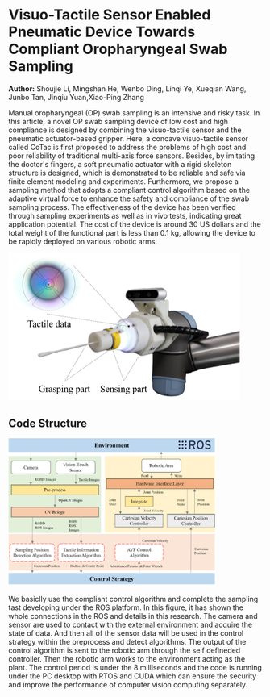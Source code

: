 # Visuo-Tactile Sensor Enabled Pneumatic Device Towards Compliant Oropharyngeal Swab Sampling

**Author:** Shoujie Li, Mingshan He, Wenbo Ding, Linqi Ye, Xueqian Wang, Junbo Tan, Jinqiu Yuan,Xiao-Ping Zhang

  Manual oropharyngeal (OP) swab sampling is an intensive and risky task. In this article, a novel OP swab sampling device of low cost and high compliance is designed by combining the visuo-tactile sensor and the pneumatic actuator-based gripper. Here, a concave visuo-tactile sensor called CoTac is first proposed to address the problems of high cost and poor reliability of traditional multi-axis force sensors. Besides, by imitating the doctor's fingers, a soft pneumatic actuator with a rigid skeleton structure is designed, which is demonstrated to be reliable and safe via finite element modeling and experiments. Furthermore, we propose a sampling method that adopts a compliant control algorithm based on the adaptive virtual force to enhance the safety and compliance of the swab sampling process. The effectiveness of the device has been verified through sampling experiments as well as in vivo tests, indicating great application potential. The cost of the device is around 30 US dollars and the total weight of the functional part is less than 0.1 kg, allowing the device to be rapidly deployed on various robotic arms. 

<img src="Images/1.png" style="zoom:50%;" />

## Code Structure

<img src="Images/2.png" style="zoom:40%;" />

  We basiclly use the compliant control algorithm and complete the sampling tast developing under the ROS platform. In this figure, it has shown the whole connections in the ROS and details in this research. The camera and sensor are used to contact with the external environment and acquire the state of data. And then all of the sensor data will be used in the control strategy within the preprocess and detect algorithms. The output of the control algorithm is sent to the robotic arm through the self defineded controller. Then the robotic arm works to the environment acting as the plant. The control period is under the 8 milliseconds and the code is running under the PC desktop with RTOS and CUDA which can ensure the security and improve the performance of computer vision computing separately.

